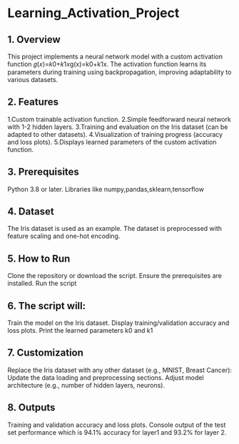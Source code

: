 # Learning_Activation_Project
## 1. Overview
This project implements a neural network model with a custom activation function 𝑔(𝑥)=𝑘0+𝑘1𝑥g(x)=k0+k1x. The activation function learns its parameters during training using backpropagation, improving adaptability to various datasets.

## 2. Features
1.Custom trainable activation function.
2.Simple feedforward neural network with 1-2 hidden layers.
3.Training and evaluation on the Iris dataset (can be adapted to other datasets).
4.Visualization of training progress (accuracy and loss plots).
5.Displays learned parameters of the custom activation function.

## 3. Prerequisites
Python 3.8 or later.
Libraries like numpy,pandas,sklearn,tensorflow

## 4. Dataset
The Iris dataset is used as an example.
The dataset is preprocessed with feature scaling and one-hot encoding.

## 5. How to Run
Clone the repository or download the script.
Ensure the prerequisites are installed.
Run the script

## 6. The script will:
Train the model on the Iris dataset.
Display training/validation accuracy and loss plots.
Print the learned parameters k0 and k1
​
## 7. Customization
Replace the Iris dataset with any other dataset (e.g., MNIST, Breast Cancer):
Update the data loading and preprocessing sections.
Adjust model architecture (e.g., number of hidden layers, neurons).

## 8. Outputs
Training and validation accuracy and loss plots.
Console output of the test set performance which is 94.1% accuracy for layer1 and 93.2% for layer 2.
